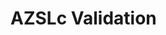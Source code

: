 <!-- [WRITER NOTE: Don't review. Section is incomplete.] -->
# AZSLc Validation

<!-- [Future Work] 
This information should be extended into a whole section about AZSLc and how it handles validation.  -->

<!-- 
[WRITER NOTE: This is in the Shader System page, under "Incomplete Validation" section]
AZSLc will do some validation, sometimes stricter than DXC, but it will certainly not enforce all of HLSL rules. This is by design to keep it flexible and tolerant of future changes in HLSL down the build chain. Also to limit the amount of responsibility we bear, and need to maintain.
Example:
```cpp
void f()
{
    if (false)
    {
        int i;
    }
    ++i;   // this is not an error in AZSL but it prints a warning of level 3 (undeclared sub-symbol in idexpression)
}
``` 
-->


